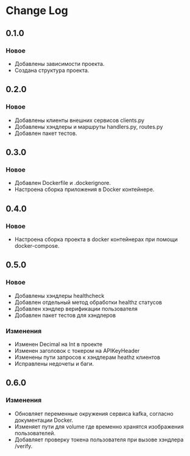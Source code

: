 # Change Log

## 0.1.0

### Новое

- Добавлены зависимости проекта.
- Создана структура проекта.

## 0.2.0

### Новое

- Добавлены клиенты внешних сервисов clients.py
- Добавлены хэндлеры и маршруты handlers.py, routes.py
- Добавлен пакет тестов.

## 0.3.0

### Новое

- Добавлен Dockerfile и .dockerignore.
- Настроена сборка приложения в Docker контейнере.

## 0.4.0

### Новое

- Настроена сборка проекта в docker контейнерах при помощи docker-compose.

## 0.5.0

### Новое

- Добавлены хэндлеры healthcheck
- Добавлен отдельный метод обработки healthz статусов
- Добавлен хэндлер верификации пользователя
- Добавлен пакет тестов для хэндлеров

### Изменения

- Изменен  Decimal на Int в проекте
- Изменен заголовок с токером на APIKeyHeader
- Изменены пути запросов к хэндлерам heathz клиентов
- Исправлены недочеты и баги.

## 0.6.0

### Изменения

- Обновляет переменные окружения сервиса kafka, согласно документации Docker.
- Изменяет пути для volume где временно хранятся изображения пользователей.
- Добавляет проверку токена пользователя при вызове хэндлера /verify.
